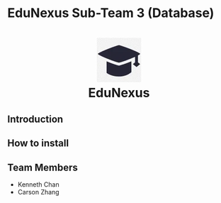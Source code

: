 # EduNexus Sub-Team 3 (Database)
<h1 align="center">
  <img width="100" height="100" src="../../pic/logo.webp" alt="EduNexus Logo"><br>
  EduNexus
</h1>

## Introduction

## How to install


## Team Members
- Kenneth Chan
- Carson Zhang